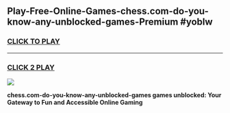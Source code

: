 
## Play-Free-Online-Games-chess.com-do-you-know-any-unblocked-games-Premium #yoblw
<h3>
<a href="https://premium.freeplayer.one?title=chess.com-do-you-know-any-unblocked-games&ref=8M">CLICK TO PLAY</a></h3>
<hr>

<h3>
<a href="https://premium.freeplayer.one?title=chess.com-do-you-know-any-unblocked-games&ref=8M">CLICK 2 PLAY</a>
  
</h3>

<a href="https://premium.freeplayer.one?title=chess.com-do-you-know-any-unblocked-games&ref=8M"><img src="https://clearcache.store/games.png"></a>


**chess.com-do-you-know-any-unblocked-games games unblocked: Your Gateway to Fun and Accessible Online Gaming**
